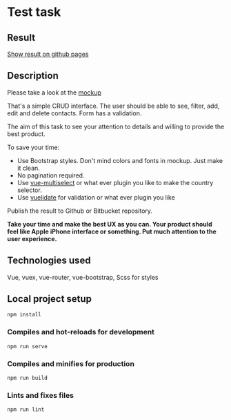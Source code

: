 # Test task

## Result
[Show result on github pages](https://whoisunknown.github.io/contacts-test-app/#/contacts)
## Description
Please take a look at the [mockup](https://xd.adobe.com/view/7ca44613-2127-4e51-4a56-7b7..)

That's a simple CRUD interface. The user should be able to see, filter, add, edit and delete contacts. Form has a validation.

The aim of this task to see your attention to details and willing to provide the best product.

To save your time:

- Use Bootstrap styles. Don't mind colors and fonts in mockup. Just make it clean.
- No pagination required.
- Use [vue-multiselect](https://vue-multiselect.js.org/) or what ever plugin you like to make the country selector.
- Use [vuelidate](https://vuelidate.js.org/) for validation or what ever plugin you like

Publish the result to Github or Bitbucket repository.

**Take your time and make the best UX as you can. Your product should feel like Apple iPhone interface or something. Put much attention to the user experience.**


## Technologies used
Vue, vuex, vue-router, vue-bootstrap, Scss for styles

## Local project setup
```
npm install
```

### Compiles and hot-reloads for development
```
npm run serve
```

### Compiles and minifies for production
```
npm run build
```

### Lints and fixes files
```
npm run lint
```